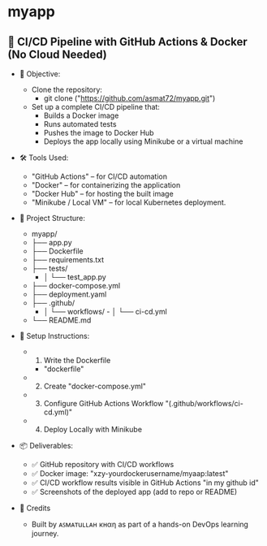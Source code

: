 # myapp
## 🚀 CI/CD Pipeline with GitHub Actions & Docker (No Cloud Needed)

- 📌 Objective:
  - Clone the repository: 
    - git clone ("https://github.com/asmat72/myapp.git")
  - Set up a complete CI/CD pipeline that:
    - Builds a Docker image
    - Runs automated tests
    - Pushes the image to Docker Hub
    - Deploys the app locally using Minikube or a virtual machine
  
- 🛠️ Tools Used:
    - "GitHub Actions" – for CI/CD automation
    - "Docker" – for containerizing the application
    - "Docker Hub" – for hosting the built image
    - "Minikube / Local VM" – for local Kubernetes deployment.

- 📁 Project Structure:
    - myapp/
     - ├── app.py
     - ├── Dockerfile
     - ├── requirements.txt
     - ├── tests/
          - │ └── test_app.py
     - ├── docker-compose.yml
     - ├── deployment.yaml
     - ├── .github/
          - │ └── workflows/
                 - │ └── ci-cd.yml
     - └── README.md

- 🧰 Setup Instructions:
    - 1. Write the Dockerfile
       - "dockerfile"
    - 2. Create  "docker-compose.yml"
    - 3. Configure GitHub Actions Workflow   "(.github/workflows/ci-cd.yml)"
    - 4. Deploy Locally with Minikube

- 📦 Deliverables:
    - ✅ GitHub repository with CI/CD workflows
    - ✅ Docker image: "xzy-yourdockerusername/myaap:latest"
    - ✅ CI/CD workflow results visible in GitHub Actions "in my github id"   
    - ✅ Screenshots of the deployed app (add to repo or README)

- 🙌 Credits
    - Built by ᴀꜱᴍᴀтuʟʟᴀн кнαη as part of a hands-on DevOps learning journey.

 
